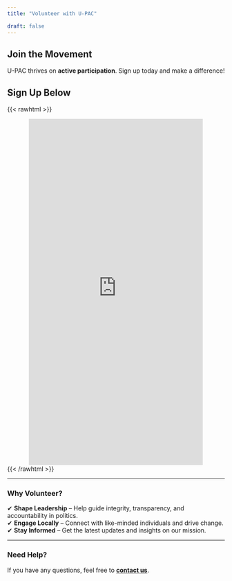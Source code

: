 ```yaml
---
title: "Volunteer with U-PAC"

draft: false
---
```



## Join the Movement
U-PAC thrives on **active participation**. Sign up today and make a difference!

## Sign Up Below

{{< rawhtml >}}
<div style="display: flex; justify-content: center;">
    <iframe src="https://docs.google.com/forms/d/e/1FAIpQLScNYOYYwJeA7MtyaPDKABCOrcHVwN23SzI6SAk5e1Kuyv3KyA/viewform?embedded=true"
            width="80%" height="800px" frameborder="0" marginheight="0" marginwidth="0">
        Loading…
    </iframe>
</div>
{{< /rawhtml >}}

---

### **Why Volunteer?**
✔ **Shape Leadership** – Help guide integrity, transparency, and accountability in politics.  
✔ **Engage Locally** – Connect with like-minded individuals and drive change.  
✔ **Stay Informed** – Get the latest updates and insights on our mission.

---

### **Need Help?**
If you have any questions, feel free to **[contact us](mailto:anchorskov@gmail.com)**.
